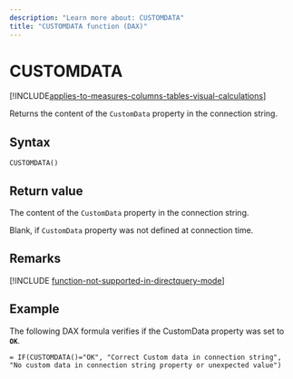 ```yaml
---
description: "Learn more about: CUSTOMDATA"
title: "CUSTOMDATA function (DAX)"
---
```

# CUSTOMDATA

[!INCLUDE[applies-to-measures-columns-tables-visual-calculations](includes/applies-to-measures-columns-tables-visual-calculations.md)]

Returns the content of the `CustomData` property in the connection string.

## Syntax

```dax
CUSTOMDATA()
```

## Return value

The content of the `CustomData` property in the connection string.

Blank, if `CustomData` property was not defined at connection time.

## Remarks

[!INCLUDE [function-not-supported-in-directquery-mode](includes/function-not-supported-in-directquery-mode.md)]

## Example

The following DAX formula verifies if the CustomData property was set to **`OK`**.

```dax
= IF(CUSTOMDATA()="OK", "Correct Custom data in connection string", "No custom data in connection string property or unexpected value")
```
